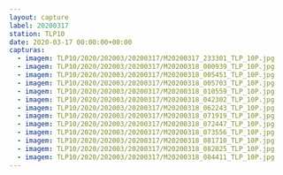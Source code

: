 ```yaml
---
layout: capture
label: 20200317
station: TLP10
date: 2020-03-17 00:00:00+00:00
capturas:
  - imagem: TLP10/2020/202003/20200317/M20200317_233301_TLP_10P.jpg
  - imagem: TLP10/2020/202003/20200317/M20200318_000939_TLP_10P.jpg
  - imagem: TLP10/2020/202003/20200317/M20200318_005451_TLP_10P.jpg
  - imagem: TLP10/2020/202003/20200317/M20200318_005703_TLP_10P.jpg
  - imagem: TLP10/2020/202003/20200317/M20200318_010559_TLP_10P.jpg
  - imagem: TLP10/2020/202003/20200317/M20200318_042302_TLP_10P.jpg
  - imagem: TLP10/2020/202003/20200317/M20200318_062243_TLP_10P.jpg
  - imagem: TLP10/2020/202003/20200317/M20200318_071919_TLP_10P.jpg
  - imagem: TLP10/2020/202003/20200317/M20200318_072447_TLP_10P.jpg
  - imagem: TLP10/2020/202003/20200317/M20200318_073556_TLP_10P.jpg
  - imagem: TLP10/2020/202003/20200317/M20200318_081710_TLP_10P.jpg
  - imagem: TLP10/2020/202003/20200317/M20200318_082025_TLP_10P.jpg
  - imagem: TLP10/2020/202003/20200317/M20200318_084411_TLP_10P.jpg
---
```

